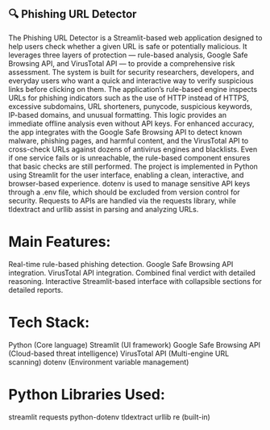 ## 🔍 Phishing URL Detector

The Phishing URL Detector is a Streamlit-based web application designed to help users check whether a given URL is safe or potentially malicious. It leverages three layers of protection — rule-based analysis, Google Safe Browsing API, and VirusTotal API — to provide a comprehensive risk assessment. The system is built for security researchers, developers, and everyday users who want a quick and interactive way to verify suspicious links before clicking on them.
The application’s rule-based engine inspects URLs for phishing indicators such as the use of HTTP instead of HTTPS, excessive subdomains, URL shorteners, punycode, suspicious keywords, IP-based domains, and unusual formatting. This logic provides an immediate offline analysis even without API keys.
For enhanced accuracy, the app integrates with the Google Safe Browsing API to detect known malware, phishing pages, and harmful content, and the VirusTotal API to cross-check URLs against dozens of antivirus engines and blacklists. Even if one service fails or is unreachable, the rule-based component ensures that basic checks are still performed.
The project is implemented in Python using Streamlit for the user interface, enabling a clean, interactive, and browser-based experience. dotenv is used to manage sensitive API keys through a .env file, which should be excluded from version control for security. Requests to APIs are handled via the requests library, while tldextract and urllib assist in parsing and analyzing URLs.

# Main Features:
Real-time rule-based phishing detection.
Google Safe Browsing API integration.
VirusTotal API integration.
Combined final verdict with detailed reasoning.
Interactive Streamlit-based interface with collapsible sections for detailed reports.

# Tech Stack:
Python (Core language)
Streamlit (UI framework)
Google Safe Browsing API (Cloud-based threat intelligence)
VirusTotal API (Multi-engine URL scanning)
dotenv (Environment variable management)

# Python Libraries Used:
streamlit
requests
python-dotenv
tldextract
urllib
re (built-in)
